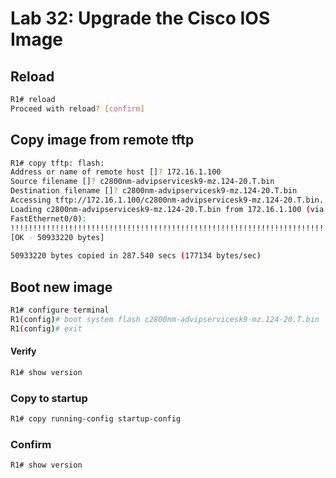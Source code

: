 # Lab 32: Upgrade the Cisco IOS Image

## Reload
```sh
R1# reload
Proceed with reload? [confirm]
```

## Copy image from remote tftp
```sh
R1# copy tftp: flash:  
Address or name of remote host []? 172.16.1.100  
Source filename []? c2800nm-advipservicesk9-mz.124-20.T.bin  
Destination filename []? c2800nm-advipservicesk9-mz.124-20.T.bin  
Accessing tftp://172.16.1.100/c2800nm-advipservicesk9-mz.124-20.T.bin...  
Loading c2800nm-advipservicesk9-mz.124-20.T.bin from 172.16.1.100 (via
FastEthernet0/0):
!!!!!!!!!!!!!!!!!!!!!!!!!!!!!!!!!!!!!!!!!!!!!!!!!!!!!!!!!!!!!!!!!!!!!!!!!!!!!!!!!!!!!!!!!!!!!!!!!!!!!!!!!!!!!!!!!!!!!!!!!!!!!!!!!!!!!!!!!!!!!!!!!!!!!!!!!!!!!!!!!!!!!!!!!!!!!!!!!!!!!!!!!!!!!!!!!!!!!!!  
[OK - 50933220 bytes]  
  
50933220 bytes copied in 287.540 secs (177134 bytes/sec)
```

## Boot new image
```sh
R1# configure terminal
R1(config)# boot system flash c2800nm-advipservicesk9-mz.124-20.T.bin 
R1(config)# exit 
```

#### Verify
```sh
R1# show version 
```

### Copy to startup
```sh
R1# copy running-config startup-config
```

### Confirm
```sh
R1# show version
```
